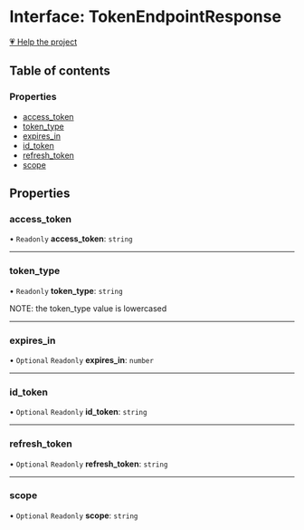 # Interface: TokenEndpointResponse

[💗 Help the project](https://github.com/sponsors/panva)

## Table of contents

### Properties

- [access\_token](TokenEndpointResponse.md#access_token)
- [token\_type](TokenEndpointResponse.md#token_type)
- [expires\_in](TokenEndpointResponse.md#expires_in)
- [id\_token](TokenEndpointResponse.md#id_token)
- [refresh\_token](TokenEndpointResponse.md#refresh_token)
- [scope](TokenEndpointResponse.md#scope)

## Properties

### access\_token

• `Readonly` **access\_token**: `string`

___

### token\_type

• `Readonly` **token\_type**: `string`

NOTE: the token_type value is lowercased

___

### expires\_in

• `Optional` `Readonly` **expires\_in**: `number`

___

### id\_token

• `Optional` `Readonly` **id\_token**: `string`

___

### refresh\_token

• `Optional` `Readonly` **refresh\_token**: `string`

___

### scope

• `Optional` `Readonly` **scope**: `string`
